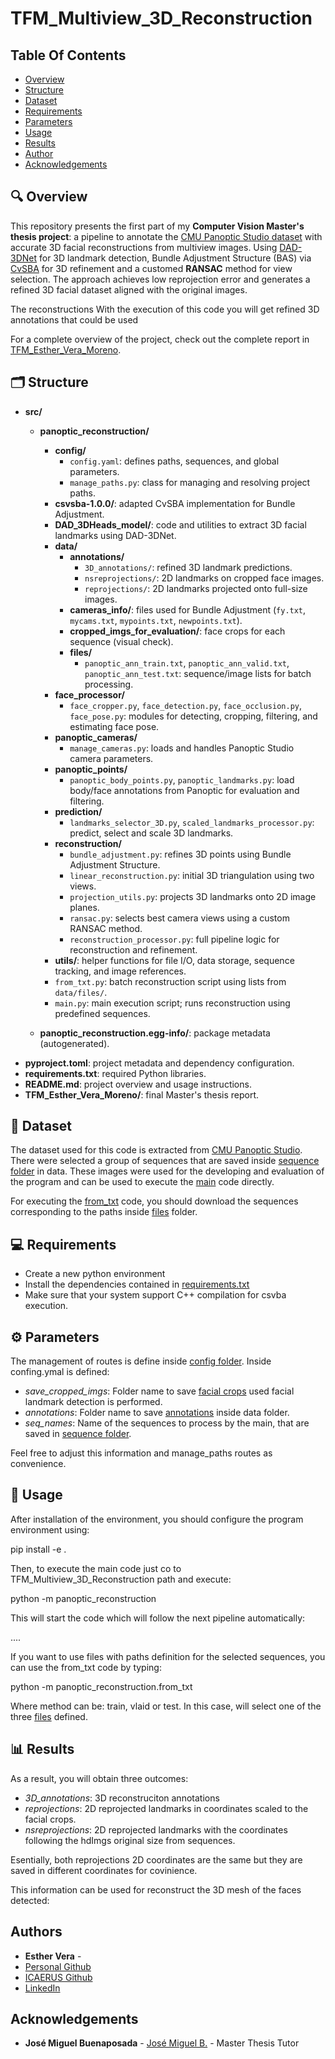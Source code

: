 # TFM_Multiview_3D_Reconstruction

## Table Of Contents

* [Overview](#overview)
* [Structure](#structure)
* [Dataset](#dataset)
* [Requirements](#requirements)
* [Parameters](#parameters)
* [Usage](#usage)
* [Results](#results)
* [Author](#author)
* [Acknowledgements](#acknowledgements)

## 🔍 Overview

This repository presents the first part of my **Computer Vision Master's thesis project**: a pipeline to annotate the [CMU Panoptic Studio dataset](https://www.cs.cmu.edu/~hanbyulj/panoptic-studio/) with accurate 3D facial reconstructions from multiview images. Using [DAD-3DNet](https://github.com/PinataFarms/DAD-3DHeads) for 3D landmark detection, Bundle Adjustment Structure (BAS) via [CvSBA](https://github.com/willdzeng/cvsba) for 3D refinement and a customed **RANSAC** method for view selection. The approach achieves low reprojection error and generates a refined 3D facial dataset aligned with the original images.

The reconstructions With the execution of this code you will get refined 3D annotations that could be used

For a complete overview of the project, check out the complete report in [TFM_Esther_Vera_Moreno](https://github.com/EstherRobotics/TFM_Multiview_3D_Reconstruction/blob/main/TFM_Esther_Vera_Moreno.pdf). 


 ## 🗂️ Structure


- **src/**
  - **panoptic_reconstruction/**
    - **config/**
      - `config.yaml`: defines paths, sequences, and global parameters.
      - `manage_paths.py`: class for managing and resolving project paths.
    - **csvsba-1.0.0/**: adapted CvSBA implementation for Bundle Adjustment.
    - **DAD_3DHeads_model/**: code and utilities to extract 3D facial landmarks using DAD-3DNet.
    - **data/**
      - **annotations/**
        - `3D_annotations/`: refined 3D landmark predictions.
        - `nsreprojections/`: 2D landmarks on cropped face images.
        - `reprojections/`: 2D landmarks projected onto full-size images.
      - **cameras_info/**: files used for Bundle Adjustment (`fy.txt`, `mycams.txt`, `mypoints.txt`, `newpoints.txt`).
      - **cropped_imgs_for_evaluation/**: face crops for each sequence (visual check).
      - **files/**
        - `panoptic_ann_train.txt`, `panoptic_ann_valid.txt`, `panoptic_ann_test.txt`: sequence/image lists for batch processing.
    - **face_processor/**
      - `face_cropper.py`, `face_detection.py`, `face_occlusion.py`, `face_pose.py`: modules for detecting, cropping, filtering, and estimating face pose.
    - **panoptic_cameras/**
      - `manage_cameras.py`: loads and handles Panoptic Studio camera parameters.
    - **panoptic_points/**
      - `panoptic_body_points.py`, `panoptic_landmarks.py`: load body/face annotations from Panoptic for evaluation and filtering.
    - **prediction/**
      - `landmarks_selector_3D.py`, `scaled_landmarks_processor.py`: predict, select and scale 3D landmarks.
    - **reconstruction/**
      - `bundle_adjustment.py`: refines 3D points using Bundle Adjustment Structure.
      - `linear_reconstruction.py`: initial 3D triangulation using two views.
      - `projection_utils.py`: projects 3D landmarks onto 2D image planes.
      - `ransac.py`: selects best camera views using a custom RANSAC method.
      - `reconstruction_processor.py`: full pipeline logic for reconstruction and refinement.
    - **utils/**: helper functions for file I/O, data storage, sequence tracking, and image references.
    - `from_txt.py`: batch reconstruction script using lists from `data/files/`.
    - `main.py`: main execution script; runs reconstruction using predefined sequences.

  - **panoptic_reconstruction.egg-info/**: package metadata (autogenerated).
- **pyproject.toml**: project metadata and dependency configuration.
- **requirements.txt**: required Python libraries.
- **README.md**: project overview and usage instructions.
- **TFM_Esther_Vera_Moreno/**: final Master's thesis report.



## 📄 Dataset 

The dataset used for this code is extracted from [CMU Panoptic Studio](https://www.cs.cmu.edu/~hanbyulj/panoptic-studio/). There were selected a group of sequences that are saved inside [sequence folder](https://github.com/EstherRobotics/TFM_Multiview_3D_Reconstruction/tree/main/src/panoptic_reconstruction/data/sequences) in data. These images were used for the developing and evaluation of the program and can be used to execute the [main](https://github.com/EstherRobotics/TFM_Multiview_3D_Reconstruction/blob/main/src/panoptic_reconstruction/__main__.py) code directly. 

For executing the [from_txt](https://github.com/EstherRobotics/TFM_Multiview_3D_Reconstruction/blob/main/src/panoptic_reconstruction/from_txt.py) code, you should download the sequences corresponding to the paths inside [files](https://github.com/EstherRobotics/TFM_Multiview_3D_Reconstruction/tree/main/src/panoptic_reconstruction/data/files) folder. 


## 💻 Requirements

- Create a new python environment
- Install the dependencies contained in [requirements.txt](https://github.com/EstherRobotics/TFM_Multiview_3D_Reconstruction/blob/main/requirements.txt)
- Make sure that your system support C++ compilation for csvba execution. 



## ⚙️ Parameters

The management of routes is define inside [config folder](https://github.com/EstherRobotics/TFM_Multiview_3D_Reconstruction/tree/main/src/panoptic_reconstruction/config). Inside confing.ymal is defined: 
- *save_cropped_imgs*: Folder name to save [facial crops](https://github.com/EstherRobotics/TFM_Multiview_3D_Reconstruction/tree/main/src/panoptic_reconstruction/data/cropped_imgs_for_evaluation) used facial landmark detection is performed.
- *annotations*: Folder name to save [annotations](https://github.com/EstherRobotics/TFM_Multiview_3D_Reconstruction/tree/main/src/panoptic_reconstruction/data/annotations) inside data folder.
- *seq_names*: Name of the sequences to process by the main, that are saved in [sequence folder](https://github.com/EstherRobotics/TFM_Multiview_3D_Reconstruction/tree/main/src/panoptic_reconstruction/data/sequences). 

Feel free to adjust this information and manage_paths routes as convenience. 

## 🚀 Usage

After installation of the environment, you should configure the program environment using: 

pip install -e . 

Then, to execute the main code just co to TFM_Multiview_3D_Reconstruction path and execute: 

python -m panoptic_reconstruction 


This will start the code which will follow the next pipeline automatically: 


....


If you want to use files with paths definition for the selected sequences, you can use the from_txt code by typing: 

python -m panoptic_reconstruction.from_txt <method>

Where method can be: train, vlaid or test. In this case, will select one of the three [files](https://github.com/EstherRobotics/TFM_Multiview_3D_Reconstruction/tree/main/src/panoptic_reconstruction/data/files) defined. 



## 📊 Results

As a result, you will obtain three outcomes: 

- *3D_annotations*: 3D reconstruciton annotations
- *reprojections*: 2D reprojected landmarks in coordinates scaled to the facial crops. 
- *nsreprojections*: 2D reprojected landmarks with the coordinates following the hdImgs original size from sequences. 

Esentially, both reprojections 2D coordinates are the same but they are saved in different coordinates for covinience. 


This information can be used for reconstruct the 3D mesh of the faces detected: 





## Authors

* **Esther Vera** -
* [Personal Github](https://github.com/EstherNoumena)
* [ICAERUS Github](https://github.com/ICAERUS-EU/UC1_Crop_Monitoring)
* [LinkedIn](https://www.linkedin.com/in/estherverarobotics/) 

## Acknowledgements
* **José Miguel Buenaposada** - [José Miguel B.](https://github.com/jmbuena/) - Master Thesis Tutor
